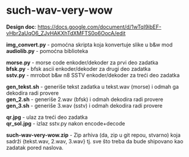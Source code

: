 # such-wav-very-wow

**Design doc**:
https://docs.google.com/document/d/1wTqI9ibEF-vHbr2aUqO6_ZJvHAKXhTdXMFTS0o6OocA/edit

**img_convert.py** - pomoćna skripta koja konvertuje slike u b&w mod  
**audiolib.py** - pomoćna biblioteka  

**morse.py** - morse code enkoder/dekoder za prvi deo zadatka  
**bfsk.py** - bfsk ascii enkoder/dekoder za drugi deo zadatka   
**sstv.py** - mrrobot b&w n8 SSTV enkoder/dekoder za treći deo zadatka  

**gen_tekst.sh** - generiše tekst zadatka u tekst.wav (morse) i odmah ga dekodira radi provere  
**gen_2.sh** - generiše 2.wav (bfsk) i odmah dekodira radi provere  
**gen_3.sh** - generiše 3.wav (sstv) i odmah dekodira radi provere  

**qr.jpg** - ulaz za treći deo zadatka  
**qr_sol.jpg** - izlaz sstv.py nakon encode+decode  

**such-wav-very-wow.zip** - Zip arhiva (da, zip u git repou, stvarno) koja sadrži {tekst.wav, 2.wav, 3.wav} tj. sve što treba da bude shipovano kao zadatak pored naslova.   
